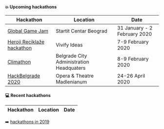 #### :boom: Upcoming hackathons

| Hackathon | Location | Date |
| --------- | -------- | ---- |
| [Global Game Jam](https://globalgamejam.org/2020/jam-sites/global-game-jam-belgrade-2020) | Startit Centar Beograd | 31 January - 2 February 2020 |
| [Heroji Reciklaže hackathon](https://www.facebook.com/events/176509336774559/) | Vivify Ideas | 7-9 February 2020 |
| [Climathon](https://climathon.climate-kic.org/sr-rs/belgrade) | Belgrade City Administration Headquaters | 8-9 February 2020 |
| [HackBelgrade 2020](https://www.hackbelgrade.com/) | Opera & Theatre Madlenianum | 24-26 April 2020 |

#### :computer: Recent hackathons

| Hackathon | Location | Date |
| --------- | -------- | ---- |

:arrow_right: [hackathons in 2019](2019.md)
